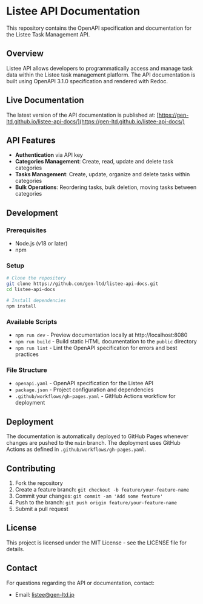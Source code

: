 # Listee API Documentation

This repository contains the OpenAPI specification and documentation for the Listee Task Management API.

## Overview

Listee API allows developers to programmatically access and manage task data within the Listee task management platform. The API documentation is built using OpenAPI 3.1.0 specification and rendered with Redoc.

## Live Documentation

The latest version of the API documentation is published at:
[https://gen-ltd.github.io/listee-api-docs/](https://gen-ltd.github.io/listee-api-docs/)

## API Features

- **Authentication** via API key
- **Categories Management**: Create, read, update and delete task categories
- **Tasks Management**: Create, update, organize and delete tasks within categories
- **Bulk Operations**: Reordering tasks, bulk deletion, moving tasks between categories

## Development

### Prerequisites

- Node.js (v18 or later)
- npm

### Setup

```bash
# Clone the repository
git clone https://github.com/gen-ltd/listee-api-docs.git
cd listee-api-docs

# Install dependencies
npm install
```

### Available Scripts

- `npm run dev` - Preview documentation locally at http://localhost:8080
- `npm run build` - Build static HTML documentation to the `public` directory
- `npm run lint` - Lint the OpenAPI specification for errors and best practices

### File Structure

- `openapi.yaml` - OpenAPI specification for the Listee API
- `package.json` - Project configuration and dependencies
- `.github/workflows/gh-pages.yaml` - GitHub Actions workflow for deployment

## Deployment

The documentation is automatically deployed to GitHub Pages whenever changes are pushed to the `main` branch. The deployment uses GitHub Actions as defined in `.github/workflows/gh-pages.yaml`.

## Contributing

1. Fork the repository
2. Create a feature branch: `git checkout -b feature/your-feature-name`
3. Commit your changes: `git commit -am 'Add some feature'`
4. Push to the branch: `git push origin feature/your-feature-name`
5. Submit a pull request

## License

This project is licensed under the MIT License - see the LICENSE file for details.

## Contact

For questions regarding the API or documentation, contact:
- Email: listee@gen-ltd.jp
```
